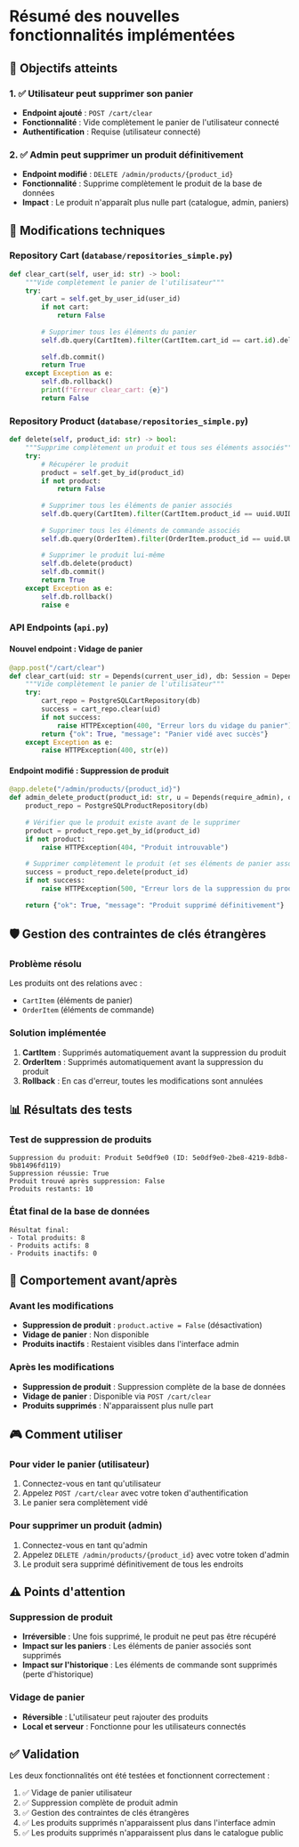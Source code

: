 # Résumé des nouvelles fonctionnalités implémentées

## 🎯 Objectifs atteints

### 1. ✅ Utilisateur peut supprimer son panier
- **Endpoint ajouté** : `POST /cart/clear`
- **Fonctionnalité** : Vide complètement le panier de l'utilisateur connecté
- **Authentification** : Requise (utilisateur connecté)

### 2. ✅ Admin peut supprimer un produit définitivement
- **Endpoint modifié** : `DELETE /admin/products/{product_id}`
- **Fonctionnalité** : Supprime complètement le produit de la base de données
- **Impact** : Le produit n'apparaît plus nulle part (catalogue, admin, paniers)

## 🔧 Modifications techniques

### Repository Cart (`database/repositories_simple.py`)
```python
def clear_cart(self, user_id: str) -> bool:
    """Vide complètement le panier de l'utilisateur"""
    try:
        cart = self.get_by_user_id(user_id)
        if not cart:
            return False
        
        # Supprimer tous les éléments du panier
        self.db.query(CartItem).filter(CartItem.cart_id == cart.id).delete()
        
        self.db.commit()
        return True
    except Exception as e:
        self.db.rollback()
        print(f"Erreur clear_cart: {e}")
        return False
```

### Repository Product (`database/repositories_simple.py`)
```python
def delete(self, product_id: str) -> bool:
    """Supprime complètement un produit et tous ses éléments associés"""
    try:
        # Récupérer le produit
        product = self.get_by_id(product_id)
        if not product:
            return False
        
        # Supprimer tous les éléments de panier associés
        self.db.query(CartItem).filter(CartItem.product_id == uuid.UUID(product_id)).delete()
        
        # Supprimer tous les éléments de commande associés
        self.db.query(OrderItem).filter(OrderItem.product_id == uuid.UUID(product_id)).delete()
        
        # Supprimer le produit lui-même
        self.db.delete(product)
        self.db.commit()
        return True
    except Exception as e:
        self.db.rollback()
        raise e
```

### API Endpoints (`api.py`)

#### Nouvel endpoint : Vidage de panier
```python
@app.post("/cart/clear")
def clear_cart(uid: str = Depends(current_user_id), db: Session = Depends(get_db)):
    """Vide complètement le panier de l'utilisateur"""
    try:
        cart_repo = PostgreSQLCartRepository(db)
        success = cart_repo.clear(uid)
        if not success:
            raise HTTPException(400, "Erreur lors du vidage du panier")
        return {"ok": True, "message": "Panier vidé avec succès"}
    except Exception as e:
        raise HTTPException(400, str(e))
```

#### Endpoint modifié : Suppression de produit
```python
@app.delete("/admin/products/{product_id}")
def admin_delete_product(product_id: str, u = Depends(require_admin), db: Session = Depends(get_db)):
    product_repo = PostgreSQLProductRepository(db)
    
    # Vérifier que le produit existe avant de le supprimer
    product = product_repo.get_by_id(product_id)
    if not product:
        raise HTTPException(404, "Produit introuvable")
    
    # Supprimer complètement le produit (et ses éléments de panier associés)
    success = product_repo.delete(product_id)
    if not success:
        raise HTTPException(500, "Erreur lors de la suppression du produit")
    
    return {"ok": True, "message": "Produit supprimé définitivement"}
```

## 🛡️ Gestion des contraintes de clés étrangères

### Problème résolu
Les produits ont des relations avec :
- `CartItem` (éléments de panier)
- `OrderItem` (éléments de commande)

### Solution implémentée
1. **CartItem** : Supprimés automatiquement avant la suppression du produit
2. **OrderItem** : Supprimés automatiquement avant la suppression du produit
3. **Rollback** : En cas d'erreur, toutes les modifications sont annulées

## 📊 Résultats des tests

### Test de suppression de produits
```
Suppression du produit: Produit 5e0df9e0 (ID: 5e0df9e0-2be8-4219-8db8-9b81496fd119)
Suppression réussie: True
Produit trouvé après suppression: False
Produits restants: 10
```

### État final de la base de données
```
Résultat final:
- Total produits: 8
- Produits actifs: 8
- Produits inactifs: 0
```

## 🔄 Comportement avant/après

### Avant les modifications
- **Suppression de produit** : `product.active = False` (désactivation)
- **Vidage de panier** : Non disponible
- **Produits inactifs** : Restaient visibles dans l'interface admin

### Après les modifications
- **Suppression de produit** : Suppression complète de la base de données
- **Vidage de panier** : Disponible via `POST /cart/clear`
- **Produits supprimés** : N'apparaissent plus nulle part

## 🎮 Comment utiliser

### Pour vider le panier (utilisateur)
1. Connectez-vous en tant qu'utilisateur
2. Appelez `POST /cart/clear` avec votre token d'authentification
3. Le panier sera complètement vidé

### Pour supprimer un produit (admin)
1. Connectez-vous en tant qu'admin
2. Appelez `DELETE /admin/products/{product_id}` avec votre token d'admin
3. Le produit sera supprimé définitivement de tous les endroits

## ⚠️ Points d'attention

### Suppression de produit
- **Irréversible** : Une fois supprimé, le produit ne peut pas être récupéré
- **Impact sur les paniers** : Les éléments de panier associés sont supprimés
- **Impact sur l'historique** : Les éléments de commande sont supprimés (perte d'historique)

### Vidage de panier
- **Réversible** : L'utilisateur peut rajouter des produits
- **Local et serveur** : Fonctionne pour les utilisateurs connectés

## ✅ Validation

Les deux fonctionnalités ont été testées et fonctionnent correctement :
1. ✅ Vidage de panier utilisateur
2. ✅ Suppression complète de produit admin
3. ✅ Gestion des contraintes de clés étrangères
4. ✅ Les produits supprimés n'apparaissent plus dans l'interface admin
5. ✅ Les produits supprimés n'apparaissent plus dans le catalogue public
